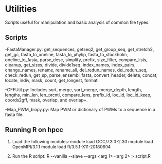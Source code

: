 # Utilities
Scripts useful for manipulation and basic analysis of common file types

## Scripts
  -FastaManager.py: get_sequences, getseq2, get_group_seq, get_stretch2, get_gc, fasta_to_oneline, fasta_to_phylip, fasta_to_stockholm, oneline_to_fasta, parse_desc, simplify, prefix, size_filter, compare_lists, cleanup, get_sizes, divide, divide1seq, index_names, index_pairs, change_names, rename, rename_all, del_redun_names, del_redun_seq, check_redun, get_sp, parse_ensembl_fasta, convert_header, delete, concat, locate, indiv, mask, count, get_longest, format
  
  -GFFUtil.py: Includes sort, merge, sort_merge, merge_depth, length, lengths, min_len, len_prcntl, compare_lens, prefix_id, loc_id, loc_id_keep, coords2gff, mask, overlap, and overlap+.

  -Map_PWM_biopy.py: Map PWM or dictionary of PWMs to a sequence in a fasta file.
  
## Running R on hpcc
  1. Load the following modules:
      module load GCC/7.3.0-2.30
      module load OpenMPI/3.1.1
      module load R/3.5.1-X11-20180604
      
  2. Run the R script:
      R --vanilla --slave --args <arg 1> <arg 2> > script.R
